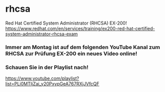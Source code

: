 # rhcsa
Red Hat Certified System Administrator (RHCSA) EX-200!  
https://www.redhat.com/en/services/training/ex200-red-hat-certified-system-administrator-rhcsa-exam

### Immer am Montag ist auf dem folgenden YouTube Kanal zum RHCSA zur Prüfung EX-200 ein neues Video online! 
### Schauen Sie in der Playlist nach!
https://www.youtube.com/playlist?list=PLi0MTIjZai_y20PxypGeA767RXjJVfcQF